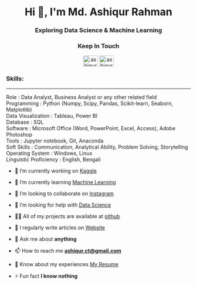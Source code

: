 

<h1 align="center">Hi 👋, I'm Md. Ashiqur Rahman</h1>
<h3 align="center">Exploring Data Science & Machine Learning</h3>



<h3 align="center">Keep In Touch</h3>
<p align="center">
<a href="https://linkedin.com/in/ashiqur0202" target="blank"><img align="center" src="https://raw.githubusercontent.com/rahuldkjain/github-profile-readme-generator/master/src/images/icons/Social/linked-in-alt.svg" alt="ashiqur0202" height="30" width="40" /></a>
<a href="https://kaggle.com/ashiqur0202" target="blank"><img align="center" src="https://raw.githubusercontent.com/rahuldkjain/github-profile-readme-generator/master/src/images/icons/Social/kaggle.svg" alt="ashiqur0202" height="30" width="40" /></a>
</p>

<h3>Skills:</h3>
<hr>
<p>
Role		: Data Analyst, Business Analyst or any other related field<br>
Programming	 	: Python (Numpy, Scipy, Pandas, Scikit-learn, Seaborn, Matplotlib)<br>
Data Visualization	: Tableau, Power BI<br>
Database		: SQL<br>
Software		: Microsoft Office (Word, PowerPoint, Excel, Access), Adobe Photoshop<br>
Tools		: Jupyter notebook, Git, Anaconda<br>
Soft Skills		: Communication, Analytical Ability, Problem Solving, Storytelling<br>
Operating System 	: Windows, Linux<br>
Linguistic Proficiency 	: English, Bengali<br>
</p>




- 🔭 I’m currently working on [Kaggle](#)

- 🌱 I’m currently learning [Machine Learning](#)

- 👯 I’m looking to collaborate on [Instagram](#)

- 🤝 I’m looking for help with [Data Science](#)

- 👨‍💻 All of my projects are available at [github](github)

- 📝 I regularly write articles on [Website](https://www.ashiqnotes.com/)

- 💬 Ask me about **anything**

- 📫 How to reach me **ashiqur.ct@gmail.com**

- 📄 Know about my experiences [My Resume](#)

- ⚡ Fun fact **I know nothing**




